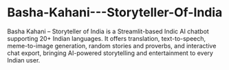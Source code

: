 # Basha-Kahani---Storyteller-Of-India
Basha Kahani – Storyteller of India is a Streamlit-based Indic AI chatbot supporting 20+ Indian languages. It offers translation, text-to-speech, meme-to-image generation, random stories and proverbs, and interactive chat export, bringing AI-powered storytelling and entertainment to every Indian user.
